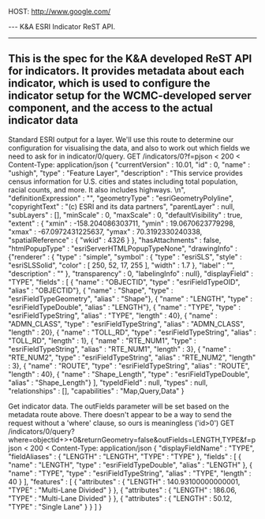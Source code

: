 HOST: http://www.google.com/

--- K&A ESRI Indicator ReST API.

---
This is the spec for the K&A developed ReST API for indicators. It provides metadata about each indicator, which is used to 
configure the indicator setup for the WCMC-developed server component, and the access to the actual indicator data 
---

Standard ESRI output for a layer. We'll use this route to determine our configuration for visualising the data,
and also to work out which fields we need to ask for in indicator/0/query.
GET /indicators/0?f=pjson
< 200
< Content-Type: application/json
{
  "currentVersion" : 10.01, 
  "id" : 0, 
  "name" : "ushigh", 
  "type" : "Feature Layer", 
  "description" : "This service provides census information for U.S. cities and states including total population, racial counts, and more. It also includes highways. \n", 
  "definitionExpression" : "", 
  "geometryType" : "esriGeometryPolyline", 
  "copyrightText" : "(c) ESRI and its data partners", 
  "parentLayer" : null, 
  "subLayers" : [], 
  "minScale" : 0, 
  "maxScale" : 0, 
  "defaultVisibility" : true, 
  "extent" : {
    "xmin" : -158.204086303711, 
    "ymin" : 19.0670623779298, 
    "xmax" : -67.0972431225637, 
    "ymax" : 70.3192330240338, 
    "spatialReference" : {
      "wkid" : 4326
    }
  }, 
  "hasAttachments" : false, 
  "htmlPopupType" : "esriServerHTMLPopupTypeNone", 
  "drawingInfo" : {"renderer" : 
    {
      "type" : "simple", 
      "symbol" : 
      {
        "type" : "esriSLS", 
        "style" : "esriSLSSolid",
        "color" : [
          250, 
          52, 
          17, 
          255
        ], 
        "width" : 1.7
      }, 
      "label" : "", 
      "description" : ""
    }, 
    "transparency" : 0, 
    "labelingInfo" : null}, 
  "displayField" : "TYPE", 
  "fields" : [
    {
      "name" : "OBJECTID", 
      "type" : "esriFieldTypeOID", 
      "alias" : "OBJECTID"}, 
    {
      "name" : "Shape", 
      "type" : "esriFieldTypeGeometry", 
      "alias" : "Shape"}, 
    {
      "name" : "LENGTH", 
      "type" : "esriFieldTypeDouble", 
      "alias" : "LENGTH"}, 
    {
      "name" : "TYPE", 
      "type" : "esriFieldTypeString", 
      "alias" : "TYPE", 
      "length" : 40}, 
    {
      "name" : "ADMN_CLASS", 
      "type" : "esriFieldTypeString", 
      "alias" : "ADMN_CLASS", 
      "length" : 20}, 
    {
      "name" : "TOLL_RD", 
      "type" : "esriFieldTypeString", 
      "alias" : "TOLL_RD", 
      "length" : 1}, 
    {
      "name" : "RTE_NUM1", 
      "type" : "esriFieldTypeString", 
      "alias" : "RTE_NUM1", 
      "length" : 3}, 
    {
      "name" : "RTE_NUM2", 
      "type" : "esriFieldTypeString", 
      "alias" : "RTE_NUM2", 
      "length" : 3}, 
    {
      "name" : "ROUTE", 
      "type" : "esriFieldTypeString", 
      "alias" : "ROUTE", 
      "length" : 40}, 
    {
      "name" : "Shape_Length", 
      "type" : "esriFieldTypeDouble", 
      "alias" : "Shape_Length"}
  ], 
  "typeIdField" : null, 
  "types" : null, 
  "relationships" : [], 
  "capabilities" : "Map,Query,Data"
}

Get indicator data. The outFields parameter will be set based on the metadata route above.
There doesn't appear to be a way to send the request without a 'where' clause, so ours is
meaningless ('id>0')
GET /indicators/0/query?where=objectid+>+0&returnGeometry=false&outFields=LENGTH,TYPE&f=pjson
< 200
< Content-Type: application/json
{
  "displayFieldName" : "TYPE",
  "fieldAliases" : {
    "LENGTH" : "LENGTH",
    "TYPE" : "TYPE"
  },
  "fields" : [
    {
      "name" : "LENGTH",
      "type" : "esriFieldTypeDouble",
      "alias" : "LENGTH"
    },
    {
      "name" : "TYPE",
      "type" : "esriFieldTypeString",
      "alias" : "TYPE",
      "length" : 40
    }
  ],
  "features" : [
    {
      "attributes" : {
        "LENGTH" : 140.93100000000001,
        "TYPE" : "Multi-Lane Divided"
      }
    },
    {
      "attributes" : {
        "LENGTH" : 186.06,
        "TYPE" : "Multi-Lane Divided"
      }
    },
    {
      "attributes" : {
        "LENGTH" : 50.12,
        "TYPE" : "Single Lane"
      }
    }
  ]
}
